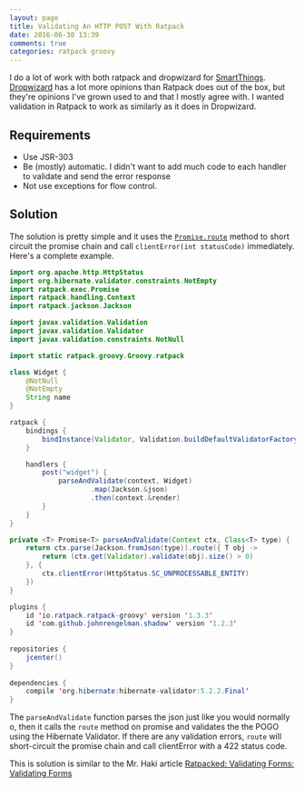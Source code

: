```yaml
---
layout: page
title: Validating An HTTP POST With Ratpack
date: 2016-06-30 13:39
comments: true
categories: ratpack groovy
---
```


I do a lot of work with both ratpack and dropwizard for [SmartThings](https://www.smartthings.com). [Dropwizard](https://www.dropwizard.io/) has a lot more opinions than Ratpack does out of the box, but they're opinions I've grown used to and that I mostly agree with. I wanted validation in Ratpack to work as similarly as it does in Dropwizard.

## Requirements

* Use JSR-303 
* Be (mostly) automatic. I didn't want to add much code to each handler to validate and send the error response
* Not use exceptions for flow control. 

## Solution

The solution is pretty simple and it uses the [`Promise.route`](https://ratpack.io/manual/current/api/ratpack/exec/Promise.html) method to short circuit the promise chain and call `clientError(int statusCode)` immediately. Here's a complete example.

```java
import org.apache.http.HttpStatus
import org.hibernate.validator.constraints.NotEmpty
import ratpack.exec.Promise
import ratpack.handling.Context
import ratpack.jackson.Jackson

import javax.validation.Validation
import javax.validation.Validator
import javax.validation.constraints.NotNull

import static ratpack.groovy.Groovy.ratpack

class Widget {
	@NotNull
	@NotEmpty
	String name
}

ratpack {
	bindings {
		bindInstance(Validator, Validation.buildDefaultValidatorFactory().validator)
	}

	handlers {
		post("widget") {
			parseAndValidate(context, Widget)
					.map(Jackson.&json)
					.then(context.&render)
		}
	}
}

private <T> Promise<T> parseAndValidate(Context ctx, Class<T> type) {
	return ctx.parse(Jackson.fromJson(type)).route({ T obj ->
		return (ctx.get(Validator).validate(obj).size() > 0)
	}, {
		ctx.clientError(HttpStatus.SC_UNPROCESSABLE_ENTITY)
	})
}
```

```java
plugins {
    id 'io.ratpack.ratpack-groovy' version '1.3.3'
    id 'com.github.johnrengelman.shadow' version '1.2.3'
}
 
repositories {
    jcenter()
}
 
dependencies {
    compile 'org.hibernate:hibernate-validator:5.2.2.Final'
}
```


The ```parseAndValidate``` function parses the json just like you would normally o, then it calls the `route` method on promise and validates the the POGO using the Hibernate Validator. If there are any validation errors, `route` will short-circuit the promise chain and call clientError with a 422 status code. 

This is solution is similar to the Mr. Haki article [Ratpacked: Validating Forms: Validating Forms](https://mrhaki.blogspot.com/2015/11/ratpack-validating-forms.html)